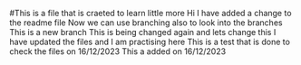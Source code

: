 #This is a file that is craeted to learn little more
 Hi I have added a change to the readme file
 Now we can use branching also to look into the branches 
This is a new branch
This is being changed again and lets change this 
I have updated the files and I am practising here
This is a test that is done to check the files on 16/12/2023
This a added on 16/12/2023
